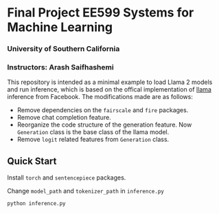 # Final Project EE599 Systems for Machine Learning
### University of Southern California
### Instructors: Arash Saifhashemi

This repository is intended as a minimal example to load Llama 2 models and run inference, which is based on the offical implementation of [llama](https://github.com/meta-llama/llama) inference from Facebook.
The modifications made are as follows:

* Remove dependencies on the `fairscale` and `fire` packages.
* Remove chat completion feature.
* Reorganize the code structure of the generation feature. Now `Generation` class is the base class of the llama model.
* Remove `logit` related features from `Generation` class.

## Quick Start
Install `torch` and `sentencepiece` packages.

Change `model_path` and `tokenizer_path` in `inference.py`

```
python inference.py
```
